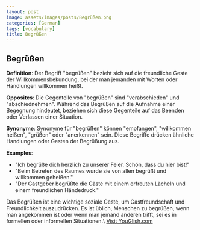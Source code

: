 ```yaml
---
layout: post
image: assets/images/posts/Begrüßen.png
categories: [German]
tags: [vocabulary]
title: Begrüßen
---
```


## Begrüßen

**Definition**: Der Begriff "begrüßen" bezieht sich auf die freundliche Geste der Willkommensbekundung, bei der man jemanden mit Worten oder Handlungen willkommen heißt.

**Opposites**: Die Gegenteile von "begrüßen" sind "verabschieden" und "abschiednehmen". Während das Begrüßen auf die Aufnahme einer Begegnung hindeutet, beziehen sich diese Gegenteile auf das Beenden oder Verlassen einer Situation.

**Synonyme**: Synonyme für "begrüßen" können "empfangen", "willkommen heißen", "grüßen" oder "anerkennen" sein. Diese Begriffe drücken ähnliche Handlungen oder Gesten der Begrüßung aus.

**Examples**:

- "Ich begrüße dich herzlich zu unserer Feier. Schön, dass du hier bist!"
- "Beim Betreten des Raumes wurde sie von allen begrüßt und willkommen geheißen."
- "Der Gastgeber begrüßte die Gäste mit einem erfreuten Lächeln und einem freundlichen Händedruck."

Das Begrüßen ist eine wichtige soziale Geste, um Gastfreundschaft und Freundlichkeit auszudrücken. Es ist üblich, Menschen zu begrüßen, wenn man angekommen ist oder wenn man jemand anderen trifft, sei es in formellen oder informellen Situationen.\ <a id="yg-widget-0" class="youglish-widget" data-query="Begrüßen" data-lang="german" data-components="8412" data-auto-start="0" data-bkg-color="theme_light" data-title="How%20to%20pronounce%20Begrüßen%20in%20German"  rel="nofollow" href="https://youglish.com">Visit YouGlish.com</a><script async src="https://youglish.com/public/emb/widget.js" charset="utf-8"></script>